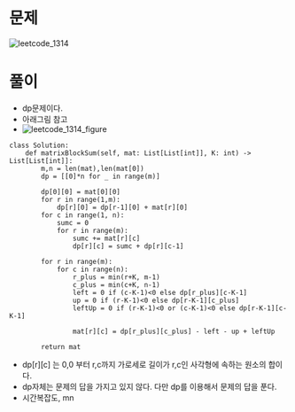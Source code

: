 # 문제
![leetcode_1314](https://user-images.githubusercontent.com/51700219/78421738-e5270b00-7694-11ea-9590-f907844c1360.png)

# 풀이
- dp문제이다.
- 아래그림 참고
- ![leetcode_1314_figure](https://user-images.githubusercontent.com/51700219/78421741-ece6af80-7694-11ea-9d31-dd15c986f8bc.png)
```python3
class Solution:
    def matrixBlockSum(self, mat: List[List[int]], K: int) -> List[List[int]]:
        m,n = len(mat),len(mat[0])
        dp = [[0]*n for _ in range(m)]
        
        dp[0][0] = mat[0][0]
        for r in range(1,m):
            dp[r][0] = dp[r-1][0] + mat[r][0]
        for c in range(1, n):
            sumc = 0
            for r in range(m):
                sumc += mat[r][c]
                dp[r][c] = sumc + dp[r][c-1]
                
        for r in range(m):
            for c in range(n):
                r_plus = min(r+K, m-1)
                c_plus = min(c+K, n-1)
                left = 0 if (c-K-1)<0 else dp[r_plus][c-K-1]
                up = 0 if (r-K-1)<0 else dp[r-K-1][c_plus]
                leftUp = 0 if (r-K-1)<0 or (c-K-1)<0 else dp[r-K-1][c-K-1]
                
                mat[r][c] = dp[r_plus][c_plus] - left - up + leftUp
        
        return mat
```
- dp[r][c] 는 0,0 부터 r,c까지 가로세로 길이가 r,c인 사각형에 속하는 원소의 합이다.
- dp자체는 문제의 답을 가지고 있지 않다. 다만 dp를 이용해서 문제의 답을 푼다.
- 시간복잡도, mn
